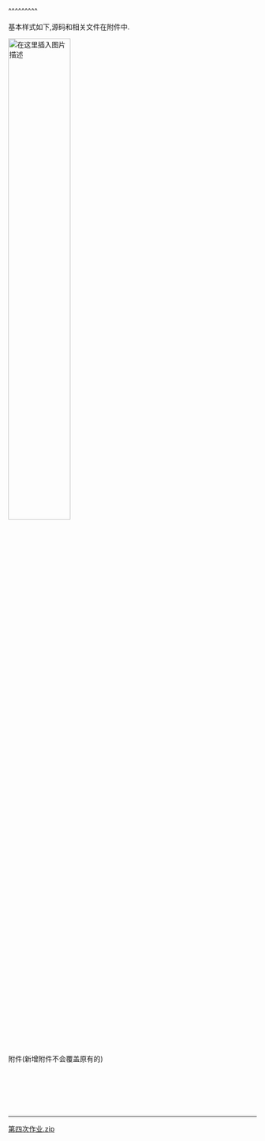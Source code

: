 
<BlogInfo title="实现一个简单的猜数游戏" author="白日梦想猿" pv=0 read_times=0 pre_cost_time=7 category="Web开发编程" tag_list="['js', 'web']" create_time="2021.10.03 11:51:06.130068" update_time="2022.09.05 22:26:09" />

^^^^^^^^^
<p>基本样式如下,源码和相关文件在附件中.<br />
<img alt="在这里插入图片描述" src="https://img-blog.csdnimg.cn/71eb4c667e32487d95e8359b7229094a.png?x-oss-process=image/watermark,type_ZHJvaWRzYW5zZmFsbGJhY2s,shadow_50,text_Q1NETiBAbGl0dGxl5Lqu772e,size_20,color_FFFFFF,t_70,g_se,x_16" style="width:50%" /></p>

<p>&nbsp;</p>

<p>&nbsp;</p>

<p>&nbsp;</p>

<p>​附件​(新增附件不会覆盖原有的)</p>

<p>&nbsp;</p>

<p>&nbsp;</p>

<p>&nbsp;</p>

<hr />
<p><a href="../media/file/2021/10/03/第四次作业.zip" target="_blank">第四次作业.zip</a></p>

